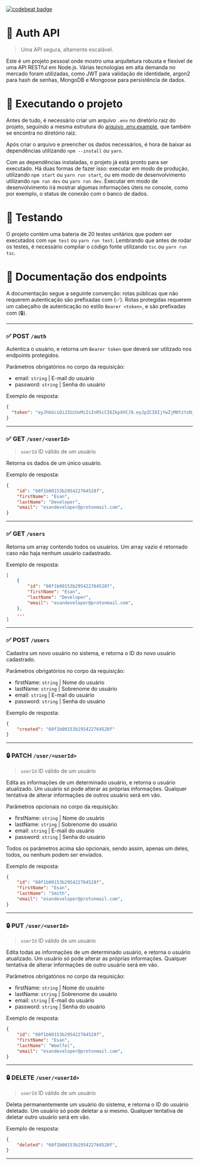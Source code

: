[![codebeat badge](https://codebeat.co/badges/03f96f99-38ae-4fde-ab5b-434c72933951)](https://codebeat.co/projects/github-com-esan2019-node-auth-api-main)

# 🔐 Auth API
> Uma API segura, altamente escalável.

Este é um projeto pessoal onde mostro uma arquitetura robusta e flexível de uma API RESTful em Node.js. Várias tecnologias em alta demanda no mercado foram utilizadas, como JWT para validação de identidade, argon2 para hash de senhas, MongoDB e Mongoose para persistência de dados.

# 🚀 Executando o projeto
Antes de tudo, é necessário criar um arquivo ```.env``` no diretório raiz do projeto, seguindo a mesma estrutura do [arquivo .env.example](/.env.example), que também se encontra no diretório raiz.

Após criar o arquivo e preencher os dados necessários, é hora de baixar as dependências utilizando ```npm --install``` ou ```yarn```.

Com as dependências instaladas, o projeto já está pronto para ser executado. Há duas formas de fazer isso: executar em modo de produção, utilizando ```npm start``` ou ```yarn run start```, ou em modo de desenvolvimento utilizando ```npm run dev``` ou ```yarn run dev```. Executar em modo de desenvolvimento irá mostrar algumas informações úteis no console, como por exemplo, o status de conexão com o banco de dados.

# 🧪 Testando
O projeto contém uma bateria de 20 testes unitários que podem ser executados com ```npm test``` ou ```yarn run test```. Lembrando que antes de rodar os testes, é necessário compilar o código fonte utilizando ```tsc``` ou ```yarn run tsc```.

# 📃 Documentação dos endpoints
A documentação segue a seguinte convenção: rotas públicas que não requerem autenticação são prefixadas com (✅). Rotas protegidas requerem um cabeçalho de autenticação no estilo ```Bearer <token>```, e são prefixadas com (🔒).

---
### ✅ **POST** ```/auth```

Autentica o usuário, e retorna um ```Bearer token``` que deverá ser utilizado nos endpoints protegidos.

Parâmetros obrigatórios no corpo da requisição:
- email: ```string``` | E-mail do usuário
- password: ```string``` | Senha do usuário

Exemplo de resposta:
```json
{
  "token": "eyJhbGciOiJIUzUxMiIsInR5cCI6IkpXVCJ9.eyJpZCI6IjYwZjM0YzYzNjgwYTU4NTlmZWQ5MGZhNCIsImZpcnN0TmFtZSI6IkVzYW4iLCJsYXN0TmFtZSI6IkRldmVsb3BlciIsImVtYWlsIjoiZXNhbmRldmVsb3BlckBwcm90b25tYWlsLmNvbSIsImlhdCI6MTYyNjU1NzU1NH0.U66KyYM1wvptjompOCq6caPuP4GQ4uUHBWfCvRL5n01nS-87NsXeQ9TlbyXdRaqFSinmlMAb1Bi5PTAy1pF7JQ"
}
```
---
### ✅ **GET** ```/user/<userId>```
>```userId``` ID válido de um usuário

Retorna os dados de um único usuário.

Exemplo de resposta:
```json
{
    "id": "60f1b00153b295422764528f",
    "firstName": "Esan",
    "lastName": "Developer",
    "email": "esandeveloper@protonmail.com",
}
```
---
### ✅ **GET** ```/users```

Retorna um array contendo todos os usuários. Um array vazio é retornado caso não haja nenhum usuário cadastrado.

Exemplo de resposta:
```json
[
    {
        "id": "60f1b00153b295422764528f",
        "firstName": "Esan",
        "lastName": "Developer",
        "email": "esandeveloper@protonmail.com",
    },
    ...
]
```
---
### ✅ **POST** ```/users```

Cadastra um novo usuário no sistema, e retorna o ID do novo usuário cadastrado.

Parâmetros obrigatórios no corpo da requisição:
- firstName: ```string``` | Nome do usuário
- lastName: ```string``` | Sobrenome do usuário
- email: ```string``` | E-mail do usuário
- password: ```string``` | Senha do usuário

Exemplo de resposta:
```json
{
    "created": "60f1b00153b295422764528f"
}
```
---
### 🔒 **PATCH** ```/user/<userId>```
>```userId``` ID válido de um usuário

Edita as informações de um determinado usuário, e retorna o usuário atualizado. Um usuário só pode alterar as próprias informações. Qualquer tentativa de alterar informações de outros usuário será em vão.

Parâmetros opcionais no corpo da requisição:
- firstName: ```string``` | Nome do usuário
- lastName: ```string``` | Sobrenome do usuário
- email: ```string``` | E-mail do usuário
- password: ```string``` | Senha do usuário

Todos os parâmetros acima são opcionais, sendo assim, apenas um deles, todos, ou nenhum podem ser enviados.

Exemplo de resposta:
```json
{
    "id": "60f1b00153b295422764528f",
    "firstName": "Esan",
    "lastName": "Smith",
    "email": "esandeveloper@protonmail.com",
}
```
---
### 🔒 **PUT** ```/user/<userId>```
>```userId``` ID válido de um usuário

Edita todas as informações de um determinado usuário, e retorna o usuário atualizado. Um usuário só pode alterar as próprias informações. Qualquer tentativa de alterar informações de outro usuário será em vão.

Parâmetros obrigatórios no corpo da requisição:
- firstName: ```string``` | Nome do usuário
- lastName: ```string``` | Sobrenome do usuário
- email: ```string``` | E-mail do usuário
- password: ```string``` | Senha do usuário

Exemplo de resposta:
```json
{
    "id": "60f1b00153b295422764528f",
    "firstName": "Esan",
    "lastName": "Woelfel",
    "email": "esandeveloper@protonmail.com",
}
```
---
### 🔒 **DELETE** ```/user/<userId>```
>```userId``` ID válido de um usuário

Deleta permanentemente um usuário do sistema, e retorna o ID do usuário deletado. Um usuário só pode deletar a si mesmo. Qualquer tentativa de deletar outro usuário será em vão.

Exemplo de resposta:
```json
{
    "deleted": "60f1b00153b295422764528f",
}
```
---